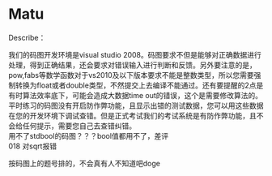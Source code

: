 # Matu
Describe：

我们的码图开发环境是visual studio 2008。码图要求不但是能够对正确数据进行处理，得到正确结果，还会要求对错误输入进行判断和反馈。另外要注意的是，pow,fabs等数学函数对于vs2010及以下版本要求不能是整数类型，所以您需要强制转换为float或者double类型，不然提交上去编译不能通过。还有要提醒的2点是有时算法效率底下，可能会造成大数据time out的错误，这个是需要修改算法的。平时练习的码图没有开启防作弊功能，且显示出错的测试数据，您可以用这些数据在您的开发环境下调试查错。但是正式考试我们的考试系统是有防作弊功能，且不会给任何提示，需要您自己去查错纠错。   
用不了stdbool的码图？？？bool值都用不了，差评  
018 对sqrt报错 

按码图上的题号排的，不会真有人不知道吧doge